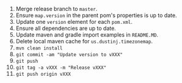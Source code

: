 1.  Merge release branch to `master`.
2.  Ensure `map.version` in the parent pom's properties is up to date.
3.  Update one `version` element for each `pom.xml`.
4.  Ensure all dependencies are up to date.
5.  Update maven and gradle import examples in `README.MD`.
6.  Delete local maven cache for `us.dustinj.timezonemap`.
7.  `mvn clean install`
8.  `git commit -am "Update version to vXXX"`
9.  `git push`
10. `git tag -a vXXX -m "Release vXXX"`
11. `git push origin vXXX`